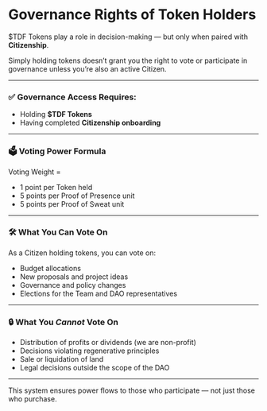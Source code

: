 # Governance Rights of Token Holders

$TDF Tokens play a role in decision-making — but only when paired with **Citizenship**.

Simply holding tokens doesn’t grant you the right to vote or participate in governance unless you’re also an active Citizen.

---

### ✅ Governance Access Requires:
- Holding **$TDF Tokens**
- Having completed **Citizenship onboarding**

---

### 🗳 Voting Power Formula
Voting Weight =
- 1 point per Token held
- 5 points per Proof of Presence unit
- 5 points per Proof of Sweat unit

---

### 🛠 What You Can Vote On
As a Citizen holding tokens, you can vote on:
- Budget allocations
- New proposals and project ideas
- Governance and policy changes
- Elections for the Team and DAO representatives

---

### 🔒 What You *Cannot* Vote On
- Distribution of profits or dividends (we are non-profit)
- Decisions violating regenerative principles
- Sale or liquidation of land
- Legal decisions outside the scope of the DAO

---

This system ensures power flows to those who participate — not just those who purchase.
